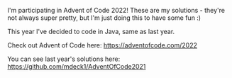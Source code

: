 I'm participating in Advent of Code 2022!
These are my solutions - they're not always super pretty,
but I'm just doing this to have some fun :)

This year I've decided to code in Java, same as last year.

Check out Advent of Code here: https://adventofcode.com/2022

You can see last year's solutions here: https://github.com/mdeck1/AdventOfCode2021